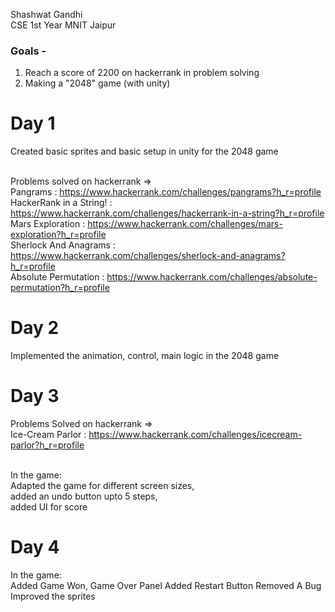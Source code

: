 Shashwat Gandhi <br>
CSE 1st Year MNIT Jaipur <br>

### Goals - <br>
1. Reach a score of 2200 on hackerrank in problem solving  <br>
2. Making a "2048" game (with unity)

# Day 1 
  Created basic sprites and basic setup in unity for the 2048 game <br><br>

  Problems solved on hackerrank =>  <br>
    Pangrams : https://www.hackerrank.com/challenges/pangrams?h_r=profile <br>
    HackerRank in a String! : https://www.hackerrank.com/challenges/hackerrank-in-a-string?h_r=profile <br>
    Mars Exploration : https://www.hackerrank.com/challenges/mars-exploration?h_r=profile <br>
    Sherlock And Anagrams : https://www.hackerrank.com/challenges/sherlock-and-anagrams?h_r=profile <br>
    Absolute Permutation : https://www.hackerrank.com/challenges/absolute-permutation?h_r=profile <br>
    
# Day 2  
  Implemented the animation, control, main logic in the 2048 game <br>

# Day 3
  Problems Solved on hackerrank => <br>
  Ice-Cream Parlor : https://www.hackerrank.com/challenges/icecream-parlor?h_r=profile <br><br>
  
  In the game: <br>
  Adapted the game for different screen sizes, <br>
  added an undo button upto 5 steps, <br>
  added UI for score <br>
  
# Day 4
  In the game: <br>
  Added Game Won, Game Over Panel
  Added Restart Button
  Removed A Bug
  Improved the sprites